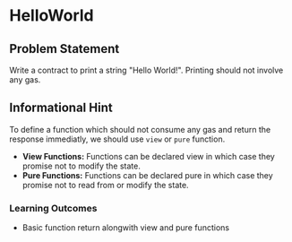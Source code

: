 # HelloWorld
## Problem Statement

Write a contract to print a string "Hello World!". Printing should not involve any gas.

## Informational Hint
To define a function which should not consume any gas and return the response immediatly, we should use `view` or `pure` function.

* <b>View Functions:</b> Functions can be declared view in which case they promise not to modify the state.
* <b>Pure Functions:</b> Functions can be declared pure in which case they promise not to read from or modify the state.

### Learning Outcomes

 - Basic function return alongwith view and pure functions
